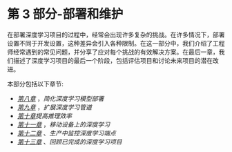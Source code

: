 

# 第 3 部分-部署和维护

在部署深度学习项目的过程中，经常会出现许多复杂的挑战。在许多情况下，部署设置不同于开发设置，这种差异会引入各种限制。在这一部分中，我们介绍了工程师经常遇到的常见问题，并分享了应对每个挑战的有效解决方案。在最后一章，我们描述了深度学习项目的最后一个阶段，包括评估项目和讨论未来项目的潜在改进。

本部分包括以下章节:

*   [*第八章*](B18522_08.xhtml#_idTextAnchor175) ，*简化深度学习模型部署*
*   [*第九章*](B18522_09.xhtml#_idTextAnchor187) ，*扩展深度学习管道*
*   [*第十章*](B18522_10.xhtml#_idTextAnchor212)*提高推理效率*
*   [*第十一章*](B18522_11.xhtml#_idTextAnchor227) ，*移动设备上的深度学习*
*   [*第十二章*](B18522_12.xhtml#_idTextAnchor239) 、*生产中监控深度学习端点*
*   [*第十三章*](B18522_13.xhtml#_idTextAnchor251) 、*回顾已完成的深度学习项目*